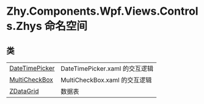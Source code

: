 # Zhy.Components.Wpf.Views.Controls.Zhys 命名空间






## 类
<table>
<tr>
<td><a href="T_Zhy_Components_Wpf_Views_Controls_Zhys_DateTimePicker.md">DateTimePicker</a></td>
<td>DateTimePicker.xaml 的交互逻辑</td></tr>
<tr>
<td><a href="T_Zhy_Components_Wpf_Views_Controls_Zhys_MultiCheckBox.md">MultiCheckBox</a></td>
<td>MultiCheckBox.xaml 的交互逻辑</td></tr>
<tr>
<td><a href="T_Zhy_Components_Wpf_Views_Controls_Zhys_ZDataGrid.md">ZDataGrid</a></td>
<td>数据表</td></tr>
</table>